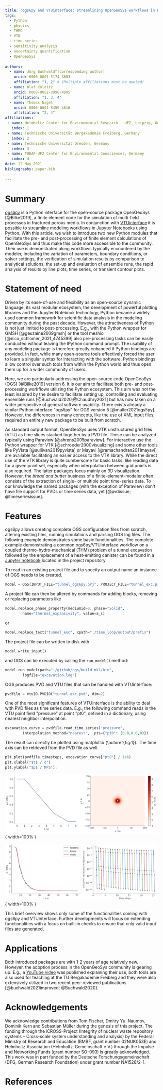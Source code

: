```yaml
---
title: 'ogs6py and VTUinterface: streamlining OpenGeoSys workflows in Python'
tags:
  - Python
  - physics
  - THMC
  - VTU
  - time-series
  - sensitivity analysis
  - uncertainty quantification
  - OpenGeoSys

authors:
  - name: Jörg Buchwald^[corresponding author]
    orcid: 0000-0001-5174-3603
    affiliation: "1, 2" # (Multiple affiliations must be quoted)
  - name: Olaf Kolditz
    orcid: 0000-0002-8098-4905
    affiliation: "1, 3, 4"
  - name: Thomas Nagel
    orcid: 0000-0001-8459-4616
    affiliation: "2, 4"
affiliations:
 - name: Helmholtz Center for Environmental Research - UFZ, Leipzig, Germany
   index: 1
 - name: Technische Universität Bergakademie Freiberg, Germany
   index: 2
 - name: Technische Universität Dresden, Germany
   index: 3
 - name: TUBAF-UFZ Center for Environmental Geosciences, Germany
   index: 4
date: 12 May 2021
bibliography: paper.bib

---
```


# Summary

[ogs6py](https://github.com/joergbuchwald/ogs6py) is a Python interface for the open-source package OpenGeoSys [@Bilke2019], a finite element code
for the simulation of multi-field processes in fractured porous media.
In conjunction with [VTUinterface](https://github.com/joergbuchwald/VTUinterface) it is possible to streamline modeling workflows
in Jupyter Notebooks using Python.
With this article, we wish to introduce two new Python modules that facilitate
the pre- and post-processing of finite element calculations of OpenGeoSys and thus
make this code more accessible to the community. Their use is demonstrated along workflows typically
encountered by the modeler, including the variation of parameters, boundary conditions,
or solver settings, the verification of simulation results by comparison to analytical
solutions, the set-up and evaluation of ensemble runs, the rapid analysis of results by line plots,
time series, or transient contour plots.

# Statement of need

Driven by its ease-of-use and flexibility as an open-source 
dynamic language, its vast modular ecosystem, the development of powerful plotting
libraries and the Jupyter Notebook technology, Python became a widely used common framework for 
scientific data analysis in the modeling community during the past decade.
However, the attractiveness of Python is not just limited to post-processing. 
E.g., with the Python wrapper for GMSH [@geuzaine2009gmsh] or the tool meshio [@nico_schlomer_2021_4745399] also pre-processing tasks can
be easily conducted without leaving the IPython command prompt. The usability of any modeling package
is therefore greatly enhanced if Python bindings are provided. In fact, 
while many open-source tools effectively forced the user to learn a singular syntax
for interacting with the software, Python bindings allow control over such tools from 
within the Python world and thus open them up for a wider community of users.

Here, we are particularly addressing the open-source code OpenGeoSys (OGS) [@Bilke2019] version 6. It is our aim
to facilitate both pre- and post-processing workflows utilizing the Python ecosystem. 
This aim was not the least inspired by the desire to facilitate setting up, controlling and
evaluating ensemble runs [@Buchwald2020;@Chaudhry2021] but has now taken on a wider perspective of general 
software usability. There exists already a similar Python interface "ogs5py" for OGS version 5 [@muller2021ogs5py]. 
However, the differences in many concepts, like the use of XML input files, required an entirely new package to be built from scratch.

As standard output format, OpenGeoSys uses VTK unstructured grid files (VTU) as time slices stacked together by a PVD file.
These can be analyzed typically using Paraview [@ahrens2005paraview]. For interactive use the Python 
wrapper for VTK [@schroeder2000visualizing] and some other tools like PyVista [@sullivan2019pyvista] or Mayavi [@ramachandran2011mayavi] 
are available facilitating an easier access to the VTK library.
While the direct use of the VTK library is quite cumbersome for basic tasks, like reading data for a given point set, especially when interpolation between grid points is also required. The latter packages focus mainly on 3D visualization. However, the _bread and butter_ business of a finite-element-modeler often consists of the extraction of single- or multiple point time-series data.
To our knowledge the named packages (with the exception of Paraview) don't have file support for PVDs or time series data, yet [@pvdissue; @timeseriesissue].

# Features

ogs6py allows creating complete OGS configuration files from scratch, altering existing files, running simulations and parsing OGS log files.
The following example demonstrates some basic functionalities.
The complete example demonstrating a common ogs6py/VTUinterface workflow on a coupled thermo-hydro-mechanical (THM) problem of a tunnel excavation followed by the
emplacement of a heat-emitting canister can be found in a 
[Jupyter notebook](https://github.com/joergbuchwald/joss_ogs6py_VTUinterface/blob/master/demo/paper_ogs6py_vtuio.ipynb) located in the project repository.


To read in an existing project file and to specify an output name an instance of OGS needs to be created.

```python
model = OGS(INPUT_FILE="tunnel_ogs6py.prj", PROJECT_FILE="tunnel_exc.prj")
```

A project file can then be altered by commands for adding blocks, removing or replacing parameters like

```python
model.replace_phase_property(mediumid=0, phase="Solid",
        name="thermal_expansivity", value=a_s)
```

or


```python
model.replace_text("tunnel_exc", xpath="./time_loop/output/prefix")
```

The project file can be written to disk with

```python
model.write_input()
```

and OGS can be executed by calling the `run_model()` method:

```python
model.run_model(path="~/github/ogs/build_mkl/bin",
        logfile="excavation.log")
```

OGS produces PVD and VTU files that can be handled with VTUinterface:

```python
pvdfile = vtuIO.PVDIO("tunnel_exc.pvd", dim=2)
```

One of the most significant features of VTUinterface is the ability to deal with PVD files as time series data.
E.g., the following command reads in the VTU point field "pressure" at point "pt0", defined in a dictionary,
using nearest neighbor interpolation.

```python
excavation_curve = pvdfile.read_time_series("pressure",
        interpolation_method="nearest",  pts={"pt0": (0.0,0.0,0)})
```

The result can directly be plotted using matplotlib (\autoref{fig:1}).
The time axis can be retrieved from the PVD file as well.

```python
plt.plot(pvdfile.timesteps, excavation_curve["pt0"] / 1e6)
plt.xlabel("$t$ / d")
plt.ylabel("$p$ / MPa");
```

![Plots demonstrating the usage of VTUinterface: Deconfinement curve extracted as timeseries from a PVD file of excavation simulation (left). Contour plot of pressure distribution generated with VTUinterface and matplotlibs `tricontourf()` showing the thermal pressurization during the heating phase (right).\label{fig:1}](fig1.png){ width=100% }


![Spatial pressure distribution generated with VTUinterface from a linear point set array using three different grid interpolation methods (left). Relative convergence plot showing the numerical behaviour over ten time steps extracted using the log file parser of ogs6py (right).](fig2.png){ width=100% }


This brief overview shows only some of the functionalities coming with ogs6py and VTUinterface.
Further developments will focus on extending functionalities with a focus on built-in checks to ensure that only valid input files are generated.


# Applications

Both introduced packages are with 1-2 years of age relatively new. However, the adoption process in the OpenGeoSys community is gearing up.
E.g., a [YouTube video](https://www.youtube.com/watch?v=eihNKjK-I-s) was published explaining their use, both tools are also used for teaching 
at the TU Bergakademie Freiberg and they were also extensively utilized in two recent peer-reviewed publications [@buchwald2021improved; @Buchwald2020].

# Acknowledgements

We acknowledge contributions from Tom Fischer, Dmitry Yu. Naumov, Dominik Kern and Sebastian Müller during the genesis of this project.
The funding through the iCROSS-Project (Integrity of nuclear waste repository systems – Cross-scale system understanding and analysis) 
by the Federal Ministry of Research and Education (BMBF, grant number 02NUK053E) and Helmholtz Association (Helmholtz-Gemeinschaft e.V.) 
through the Impulse and Networking Funds (grant number SO-093) is greatly acknowledged. This work was in part funded by the Deutsche 
Forschungsgemeinschaft (DFG, German Research Foundation) under grant number NA1528/2-1.

# References

